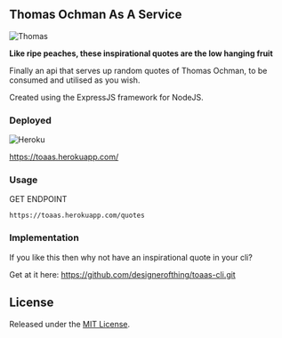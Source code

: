 ## Thomas Ochman As A Service
![Thomas](https://emoji.slack-edge.com/T093KA4DP/thomas_1/f7b9e75b0f8c873a.png)

**Like ripe peaches, these inspirational quotes are the low hanging fruit**

Finally an api that serves up random quotes of Thomas Ochman, to be consumed and utilised as you wish.

Created using the ExpressJS framework for NodeJS.

### Deployed
![Heroku](https://heroku-badge.herokuapp.com/?app=heroku-badge)

https://toaas.herokuapp.com/


### Usage

GET ENDPOINT

```
https://toaas.herokuapp.com/quotes
```

### Implementation

If you like this then why not have an inspirational quote in your cli? 

Get at it here:
https://github.com/designerofthing/toaas-cli.git

License
--------------

Released under the [MIT License](http://opensource.org/licenses/MIT).
